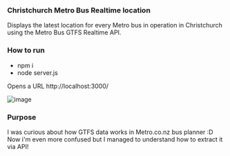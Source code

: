 ### Christchurch Metro Bus Realtime location

Displays the latest location for every Metro bus in operation in Christchurch using the Metro Bus GTFS Realtime API.

### How to run

-   npm i
-   node server.js

Opens a URL http://localhost:3000/

![image](https://github.com/adrianlimws/chch-bus-trip/assets/64565597/bbd208ba-189a-492f-bd7a-7c570bd71098)

### Purpose

I was curious about how GTFS data works in Metro.co.nz bus planner :D Now i'm even more confused but I managed to understand how to extract it via API! 
